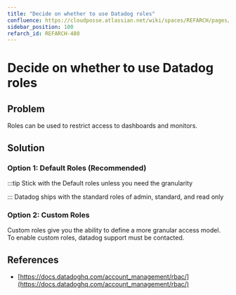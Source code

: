 ```yaml
---
title: "Decide on whether to use Datadog roles"
confluence: https://cloudposse.atlassian.net/wiki/spaces/REFARCH/pages/1192722498/REFARCH-480+-+Decide+on+whether+to+use+Datadog+roles
sidebar_position: 100
refarch_id: REFARCH-480
---
```


# Decide on whether to use Datadog roles

## Problem
Roles can be used to restrict access to dashboards and monitors.

## Solution

### Option 1: Default Roles  (Recommended)

:::tip
Stick with the Default roles unless you need the granularity

:::
Datadog ships with the standard roles of admin, standard, and read only

### Option 2: Custom Roles

Custom roles give you the ability to define a more granular access model. To enable custom roles, datadog support must be contacted.

## References

- [https://docs.datadoghq.com/account_management/rbac/](https://docs.datadoghq.com/account_management/rbac/)


